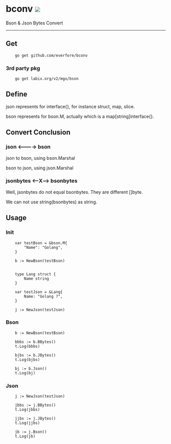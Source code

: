 # 	bconv [![](http://gocover.io/_badge/github.com/everfore/bconv)](http://gocover.io/github.com/everfore/bconv)

Bson & Json Bytes Convert

----------------------------------

##	Get

		go get github.com/everfore/bconv

###		3rd party pkg 

		go get labix.org/v2/mgo/bson

##	Define

json represents for interface{}, for instance struct, map, slice.

bson represents for bson.M, actually which is a map[string]interface{}.

## 	Convert Conclusion

###		json <----> bson

json to bson, using bson.Marshal

bson to json, using json.Marshal

###		jsonbytes <--X--> bsonbytes

Well, jsonbytes do not equal bsonbytes. They are different []byte.

We can not use string(bsonbytes) as string.

##		Usage

###		Init

		var testBson = &bson.M{
			"Name": "Golang",
		}

		b := NewBson(testBson)


		type Lang struct {
			Name string
		}

		var testJson = &Lang{
			Name: "Golang ?",
		}

		j := NewJson(testJson)


###		Bson

		b := NewBson(testBson)

		bbbs := b.BBytes()
		t.Log(bbbs)

		bjbs := b.JBytes()
		t.Log(bjbs)

		bj := b.Json()
		t.Log(bj)

###		Json

		j := NewJson(testJson)

		jbbs := j.BBytes()
		t.Log(jbbs)

		jjbs := j.JBytes()
		t.Log(jjbs)

		jb := j.Bson()
		t.Log(jb)